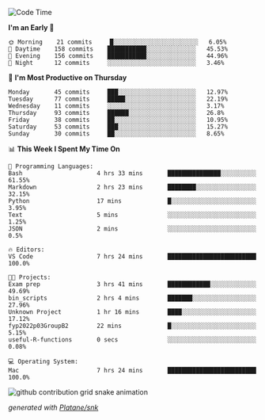 <!--START_SECTION:waka-->
![Code Time](http://img.shields.io/badge/Code%20Time-109%20hrs%2034%20mins-blue)

**I'm an Early 🐤** 

```text
🌞 Morning    21 commits     █░░░░░░░░░░░░░░░░░░░░░░░░   6.05% 
🌆 Daytime    158 commits    ███████████░░░░░░░░░░░░░░   45.53% 
🌃 Evening    156 commits    ███████████░░░░░░░░░░░░░░   44.96% 
🌙 Night      12 commits     ░░░░░░░░░░░░░░░░░░░░░░░░░   3.46%

```
📅 **I'm Most Productive on Thursday** 

```text
Monday       45 commits     ███░░░░░░░░░░░░░░░░░░░░░░   12.97% 
Tuesday      77 commits     █████░░░░░░░░░░░░░░░░░░░░   22.19% 
Wednesday    11 commits     ░░░░░░░░░░░░░░░░░░░░░░░░░   3.17% 
Thursday     93 commits     ██████░░░░░░░░░░░░░░░░░░░   26.8% 
Friday       38 commits     ██░░░░░░░░░░░░░░░░░░░░░░░   10.95% 
Saturday     53 commits     ███░░░░░░░░░░░░░░░░░░░░░░   15.27% 
Sunday       30 commits     ██░░░░░░░░░░░░░░░░░░░░░░░   8.65%

```


📊 **This Week I Spent My Time On** 

```text
💬 Programming Languages: 
Bash                     4 hrs 33 mins       ███████████████░░░░░░░░░░   61.55% 
Markdown                 2 hrs 23 mins       ████████░░░░░░░░░░░░░░░░░   32.15% 
Python                   17 mins             █░░░░░░░░░░░░░░░░░░░░░░░░   3.95% 
Text                     5 mins              ░░░░░░░░░░░░░░░░░░░░░░░░░   1.25% 
JSON                     2 mins              ░░░░░░░░░░░░░░░░░░░░░░░░░   0.5%

🔥 Editors: 
VS Code                  7 hrs 24 mins       █████████████████████████   100.0%

🐱‍💻 Projects: 
Exam prep                3 hrs 41 mins       ████████████░░░░░░░░░░░░░   49.69% 
bin_scripts              2 hrs 4 mins        ███████░░░░░░░░░░░░░░░░░░   27.96% 
Unknown Project          1 hr 16 mins        ████░░░░░░░░░░░░░░░░░░░░░   17.12% 
fyp2022p03GroupB2        22 mins             █░░░░░░░░░░░░░░░░░░░░░░░░   5.15% 
useful-R-functions       0 secs              ░░░░░░░░░░░░░░░░░░░░░░░░░   0.08%

💻 Operating System: 
Mac                      7 hrs 24 mins       █████████████████████████   100.0%

```


<!--END_SECTION:waka-->


<!--Snake Game-->
![github contribution grid snake animation](https://raw.githubusercontent.com/viggo-gascou/viggo-gascou/output/github-contribution-grid-snake.svg)

_generated with [Platane/snk](https://github.com/Platane/snk)_
<!--Snake Game-->

